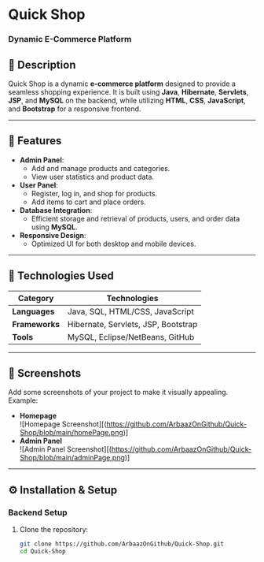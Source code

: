 # **Quick Shop**  
### **Dynamic E-Commerce Platform**

## **📝 Description**  
Quick Shop is a dynamic **e-commerce platform** designed to provide a seamless shopping experience. It is built using **Java**, **Hibernate**, **Servlets**, **JSP**, and **MySQL** on the backend, while utilizing **HTML**, **CSS**, **JavaScript**, and **Bootstrap** for a responsive frontend.

---

## **🚀 Features**  
- **Admin Panel**:  
   - Add and manage products and categories.  
   - View user statistics and product data.  
- **User Panel**:  
   - Register, log in, and shop for products.  
   - Add items to cart and place orders.  
- **Database Integration**:  
   - Efficient storage and retrieval of products, users, and order data using **MySQL**.  
- **Responsive Design**:  
   - Optimized UI for both desktop and mobile devices.  

---

## **🔧 Technologies Used**  
| Category       | Technologies                   |  
|----------------|--------------------------------|  
| **Languages**  | Java, SQL, HTML/CSS, JavaScript|  
| **Frameworks** | Hibernate, Servlets, JSP, Bootstrap |  
| **Tools**      | MySQL, Eclipse/NetBeans, GitHub |  

---

## **📸 Screenshots**  
Add some screenshots of your project to make it visually appealing. Example:  
- **Homepage**  
![Homepage Screenshot][(https://github.com/ArbaazOnGithub/Quick-Shop/blob/main/homePage.png)]  
- **Admin Panel**  
![Admin Panel Screenshot][(https://github.com/ArbaazOnGithub/Quick-Shop/blob/main/adminPage.png)]  

---

## **⚙️ Installation & Setup**  

### **Backend Setup**  
1. Clone the repository:  
   ```bash
   git clone https://github.com/ArbaazOnGithub/Quick-Shop.git
   cd Quick-Shop
